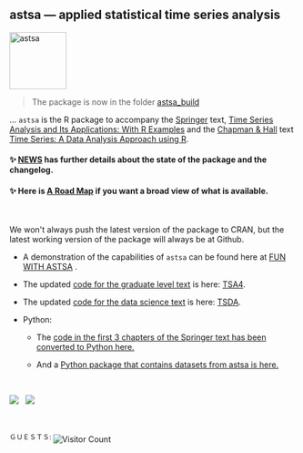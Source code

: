 ## astsa &mdash; applied statistical time series analysis

<img src="fun_with_astsa/figs/astsa.gif" alt="astsa"  height="100">
                       
                                        

> The package is now in the folder [astsa_build](https://github.com/nickpoison/astsa/tree/master/astsa_build) 

... `astsa` is the R package to accompany the [Springer](https://link.springer.com/book/9783031705830) text, [Time Series Analysis and Its Applications: With R Examples](https://github.com/nickpoison/tsa5/blob/main/textRcode.md)  and the [Chapman & Hall](https://www.routledge.com/Time-Series-A-Data-Analysis-Approach-Using-R/Shumway-Stoffer/p/book/9780367221096) text  [Time Series: A Data Analysis Approach using R](https://github.com/nickpoison/tsda/blob/main/Rcode.md). 


#### &#10024;  [NEWS](https://github.com/nickpoison/astsa/blob/master/NEWS.md) has further details about the state of the package and the changelog.

#### &#10024; Here is [A Road Map](https://nickpoison.github.io/) if you want a broad view of what is available.

<br/>


We won't always push the latest version of the package to CRAN, but the latest working version of the package will always be at Github.


* A demonstration of the capabilities of `astsa` can be found here at
[FUN WITH ASTSA](https://github.com/nickpoison/astsa/blob/master/fun_with_astsa/fun_with_astsa.md) .


* The updated [code for the graduate level text](https://github.com/nickpoison/tsa4/blob/master/textRcode.md) is here: [TSA4](https://github.com/nickpoison/tsa4).

* The updated [code for the data science text](https://github.com/nickpoison/tsda/blob/master/Rcode.md) is here: [TSDA](https://github.com/nickpoison/tsda).

* Python:

    - The [code in the first 3 chapters of the Springer text has been converted to Python here.](https://github.com/borisgarbuzov/tsa4-python/tree/master/src) 

    - And a [Python package that contains datasets from astsa is here.](https://pypi.org/project/astsadata/)

<br/>


[![](https://cranlogs.r-pkg.org/badges/grand-total/astsa)](https://cran.r-project.org/package=astsa) &nbsp; 
[![](https://www.r-pkg.org/badges/version/astsa)](https://www.r-pkg.org/badges/version/astsa) &nbsp;


<br/>

<sup> ＧＵＥＳＴＳ: </sup>  ![Visitor Count](https://profile-counter.glitch.me/nickpoison/count.svg)

